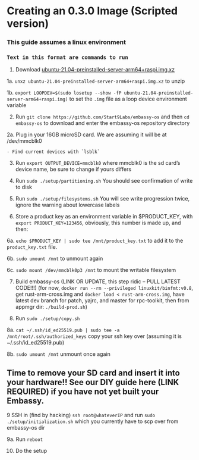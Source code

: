 # Creating an 0.3.0 Image (Scripted version)
### This guide assumes a linux environment
### `Text in this format are commands to run`

1. Download [ubuntu-21.04-preinstalled-server-arm64+raspi.img.xz](https://ubuntu.com/download/raspberry-pi/thank-you?version=21.04&architecture=server-arm64+raspi)

1a. `unxz ubuntu-21.04-preinstalled-server-arm64+raspi.img.xz` to unzip

1b. `export LOOPDEV=$(sudo losetup --show -fP ubuntu-21.04-preinstalled-server-arm64+raspi.img)` to set the `.img` file as a loop device environment variable

2. Run `git clone https://github.com/Start9Labs/embassy-os` and then `cd embassy-os` to download and enter the embassy-os repository directory

2a. Plug in your 16GB microSD card. We are assuming it will be at /dev/mmcblk0

	- Find current devices with `lsblk`

3. Run `export OUTPUT_DEVICE=mmcblk0` where mmcblk0 is the sd card’s device name, be sure to change if yours differs

4. Run `sudo ./setup/partitioning.sh` You should see confirmation of write to disk

5. Run `sudo ./setup/filesystems.sh` You will see write progression twice, ignore the warning about lowercase labels

6. Store a product key as an environment variable in $PRODUCT_KEY, with `export PRODUCT_KEY=123456`, obviously, this number is made up, and then:

6a. `echo $PRODUCT_KEY | sudo tee /mnt/product_key.txt` to add it to the `product_key.txt` file.

6b. `sudo umount /mnt` to unmount again

6c. `sudo mount /dev/mmcblk0p3 /mnt` to mount the writable filesystem

7. Build embassy-os (LINK OR UPDATE, this step ridic – PULL LATEST CODE!!!) (for now, `docker run --rm --privileged linuxkit/binfmt:v0.8`, get rust-arm-cross.img and `docker load < rust-arm-cross.img`, have latest dev branch for patch, yajrc, and master for rpc-toolkit, then from appmgr dir: `./build-prod.sh`)

8. Run `sudo ./setup/copy.sh`

8a. `cat ~/.ssh/id_ed25519.pub | sudo tee -a /mnt/root/.ssh/authorized_keys` copy your ssh key over (assuming it is ~/.ssh/id_ed25519.pub)

8b. `sudo umount /mnt` unmount once again

## Time to remove your SD card and insert it into your hardware!!  See our DIY guide here (LINK REQUIRED) if you have not yet built your Embassy.

9 SSH in (find by hacking) `ssh root@whateverIP` and run `sudo ./setup/initialization.sh` which you currently have to scp over from embassy-os dir

9a. Run `reboot`

10. Do the setup
